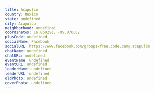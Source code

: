 ```yaml
---
title: Acapulco
country: Mexico
state: undefined
city: Acapulco
neighborhood: undefined
coordinates: 16.860291, -99.876832
plusCode: undefined
socialName: Facebook
socialURL: https://www.facebook.com/groups/free.code.camp.acapulco
chatName: undefined
chatURL: undefined
eventName: undefined
eventURL: undefined
leaderName: undefined
leaderURL: undefined
oldPhoto: undefined
coverPhoto: undefined
---
```

